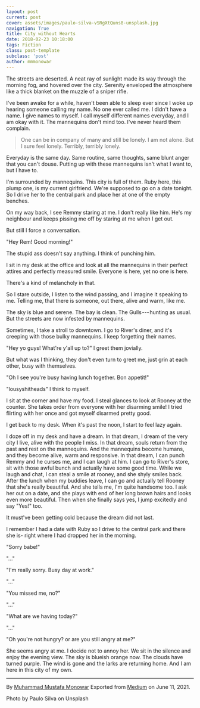 ```yaml
---
layout: post
current: post
cover: assets/images/paulo-silva-vSRgXtQuns8-unsplash.jpg
navigation: True
title: City without Hearts
date: 2018-02-23 10:18:00
tags: Fiction
class: post-template
subclass: 'post'
author: mmmonowar
---
```



The streets are deserted. A neat ray of sunlight made
its way through the morning fog, and hovered over the city. Serenity
enveloped the atmosphere like a thick blanket on the muzzle of a sniper
rifle.

I've been awake for a while, haven't been able to sleep ever since I
woke up hearing someone calling my name. No one ever called me. I didn't
have a name. I give names to myself. I call myself different names
everyday, and I am okay with it. The mannequins don't mind too. I've
never heard them complain.

> One can be in company of many and still be lonely. I am not alone. But
> I sure feel lonely. Terribly, terribly lonely.

Everyday is the same day. Same routine, same thoughts, same blunt anger
that you can't douse. Putting up with these mannequins isn't what I want
to, but I have to.

I'm surrounded by mannequins. This city is full of them. Ruby here, this
plump one, is my current girlfriend. We're supposed to go on a date
tonight. So I drive her to the central park and place her at one of the
empty benches.

On my way back, I see Remmy staring at me. I don't really like him. He's
my neighbour and keeps pissing me off by staring at me when I get out.

But still I force a conversation.

"Hey Rem! Good morning!"

The stupid ass doesn't say anything. I think of punching him.

I sit in my desk at the office and look at all the mannequins in their
perfect attires and perfectly measured smile. Everyone is here, yet no
one is here.

There's a kind of melancholy in that.

So I stare outside, I listen to the wind passing, and I imagine it
speaking to me. Telling me, that there is someone, out there, alive and
warm, like me.

The sky is blue and serene. The bay is clean. The Gulls --- hunting as
usual. But the streets are now infested by mannequins.

Sometimes, I take a stroll to downtown. I go to River's diner, and it's
creeping with those bulky mannequins. I keep forgetting their names.

"Hey yo guys! What're y'all up to?" I greet them jovially.

But what was I thinking, they don't even turn to greet me, just grin at
each other, busy with themselves.

"Oh I see you're busy having lunch together. Bon appetit!"

"lousyshitheads" I think to myself.

I sit at the corner and have my food. I steal glances to look at Rooney
at the counter. She takes order from everyone with her disarming smile!
I tried flirting with her once and got myself disarmed pretty good.

I get back to my desk. When it's past the noon, I start to feel lazy
again.

I doze off in my desk and have a dream. In that dream, I dream of the
very city I live, alive with the people I miss. In that dream, souls
return from the past and rest on the mannequins. And the mannequins
become humans, and they become alive, warm and responsive. In that
dream, I can punch Remmy and he curses me, and I can laugh at him. I can
go to River's store, sit with those awful bunch and actually have some
good time. While we laugh and chat, I can steal a smile at rooney, and
she shyly smiles back. After the lunch when my buddies leave, I can go
and actually tell Rooney that she's really beautiful. And she tells me,
I'm quite handsome too. I ask her out on a date, and she plays with end
of her long brown hairs and looks even more beautiful. Then when she
finally says yes, I jump excitedly and say "Yes!" too.

It must've been getting cold because the dream did not last.

I remember I had a date with Ruby so I drive to the central park and
there she is- right where I had dropped her in the morning.

"Sorry babe!"

"..."

"I'm really sorry. Busy day at work."

"..."

"You missed me, no?"

"..."

"What are we having today?"

"..."

"Oh you're not hungry? or are you still angry at me?"

She seems angry at me. I decide not to annoy her. We sit in the silence
and enjoy the evening view. The sky is blueish orange now. The clouds
have turned purple. The wind is gone and the larks are returning home.
And I am here in this city of my own.

---

By [Muhammad Mustafa Monowar](https://medium.com/@mmmonowar)
Exported from [Medium](https://medium.com) on June 11, 2021.

Photo by Paulo Silva on Unsplash